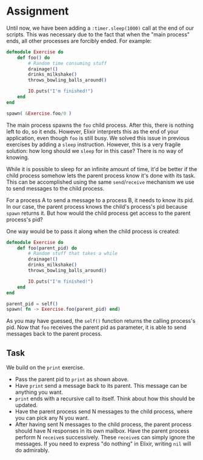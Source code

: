 # Assignment

Until now, we have been adding a `:timer.sleep(1000)` call at the end of our scripts.
This was necessary due to the fact that when the "main process" ends, all other processes
are forcibly ended. For example:

```elixir
defmodule Exercise do
    def foo() do
        # Random time consuming stuff
        drainage!()
        drinks_milkshake()
        throws_bowling_balls_around()

        IO.puts("I'm finished!")
    end
end

spawn( &Exercise.foo/0 )
```

The main process spawns the `foo` child process. After this, there is nothing left to do,
so it ends. However, Elixir interprets this as the end of your application,
even though `foo` is still busy.
We solved this issue in previous exercises by adding a `sleep` instruction.
However, this is a very fragile solution: how long should we `sleep` for in this case?
There is no way of knowing.

While it is possible to sleep for an infinite amount of time, it'd be better
if the child process somehow lets the parent process know it's done with its task.
This can be accomplished using the same `send`/`receive` mechanism
we use to send messages to the child process.

For a process A to send a message to a process B, it needs
to know its pid. In our case, the parent process knows
the child's process's pid because `spawn` returns it.
But how would the child process get access to the parent process's pid?

One way would be to pass it along when the child process is created:

```elixir
defmodule Exercise do
    def foo(parent_pid) do
        # Random stuff that takes a while
        drainage!()
        drinks_milkshake()
        throws_bowling_balls_around()

        IO.puts("I'm finished!")
    end
end

parent_pid = self()
spawn( fn -> Exercise.foo(parent_pid) end)
```

As you may have guessed, the `self()` function returns the calling process's pid.
Now that `foo` receives the parent pid as parameter, it is able to send messages
back to the parent process.

## Task

We build on the `print` exercise.

* Pass the parent pid to `print` as shown above.
* Have `print` send a message back to its parent. This message can be anything you want.
* `print` ends with a recursive call to itself. Think about how this should be updated.
* Have the parent process send N messages to the child process, where you can pick any N you want.
* After having sent N messages to the child process, the parent process
  should have N responses in its own mailbox. Have the parent process perform N `receive`s
  successively. These `receive`s can simply ignore the messages. If you need to express "do nothing"
  in Elixir, writing `nil` will do admirably.
